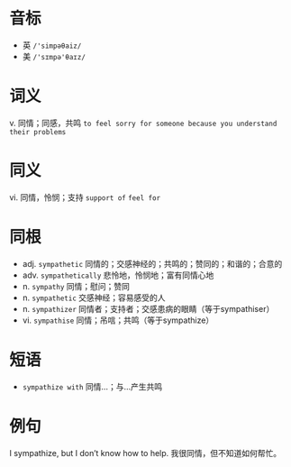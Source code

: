 # 音标

- 英 `/'simpəθaiz/`
- 美 `/'sɪmpə'θaɪz/`

# 词义

v. 同情；同感，共鸣
`to feel sorry for someone because you understand their problems`

# 同义

vi. 同情，怜悯；支持
`support of` `feel for`

# 同根

- adj. `sympathetic` 同情的；交感神经的；共鸣的；赞同的；和谐的；合意的
- adv. `sympathetically` 悲怜地，怜悯地；富有同情心地
- n. `sympathy` 同情；慰问；赞同
- n. `sympathetic` 交感神经；容易感受的人
- n. `sympathizer` 同情者；支持者；交感患病的眼睛（等于sympathiser）
- vi. `sympathise` 同情；吊唁；共鸣（等于sympathize）

# 短语

- `sympathize with` 同情…；与…产生共鸣

# 例句

I sympathize, but I don’t know how to help.
我很同情，但不知道如何帮忙。



